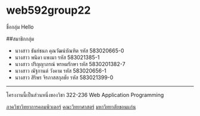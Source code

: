 # web592group22

ชื่อกลุ่ม Hello 

##สมาชิกกลุ่ม 
- นางสาว ธันย์ชนก คุณวัฒน์บัณฑิต รหัส 583020665-0
- นางสาว พนิดา แพงมา รหัส 583021385-1
- นางสาว ปริญญาภรณ์ พรหมรักษา รหัส 5830201382-7
- นางสาว ณัฐกานต์ วังคาม รหัส 583020656-1
- นางสาว สิริพร จิรภาสสกุลชัย รหัส 583021399-0 

<hr>
โครงงานนี้เป็นส่วนหนึ่งของวิชา 322-236 Web Application Programming

[ภาควิชาวิทยาการคอมพิวเตอร์](http://www.cs.kku.ac.th/)
[คณะวิทยาศาสตร์](http://www.sc.kku.ac.th/)
[มหาวิทยาลัยขอนแก่น](http://kku.ac.th/)
